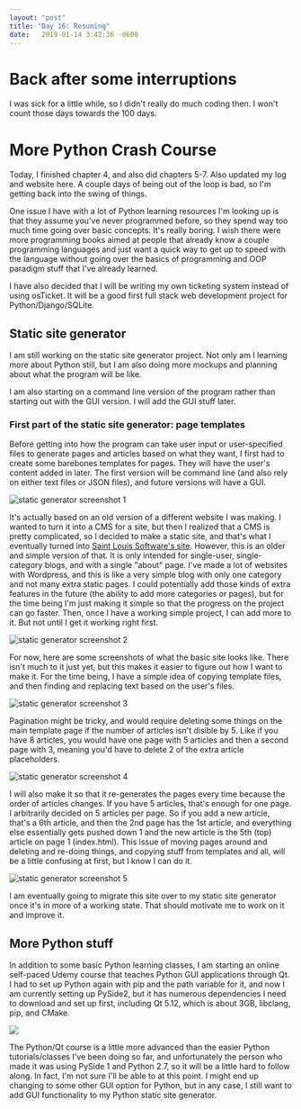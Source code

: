 ```yaml
---
layout: "post"
title: "Day 16: Resuming"
date:   2019-01-14 3:42:36 -0600
---
```


# Back after some interruptions

I was sick for a little while, so I didn't really do much coding then. I won't count those days towards the 100 days.

# More Python Crash Course

Today, I finished chapter 4, and also did chapters 5-7. Also updated my log and website here. A couple days of being out of the loop is bad, so I'm getting back into the swing of things.

One issue I have with a lot of Python learning resources I'm looking up is that they assume you've never programmed before, so they spend way too much time going over basic concepts. It's really boring. I wish there were more programming books aimed at people that already know a couple programming languages and just want a quick way to get up to speed with the language without going over the basics of programming and OOP paradigm stuff that I've already learned. 

I have also decided that I will be writing my own ticketing system instead of using osTicket. It will be a good first full stack web development project for Python/Django/SQLite. 

## Static site generator

I am still working on the static site generator project. Not only am I learning more about Python still, but I am also doing more mockups and planning about what the program will be like.

I am also starting on a command line version of the program rather than starting out with the GUI version. I will add the GUI stuff later.

### First part of the static site generator: page templates

Before getting into how the program can take user input or user-specified files to generate pages and articles based on what they want, I first had to create some barebones templates for pages. They will have the user's content added in later. The first version will be command line (and also rely on either text files or JSON files), and future versions will have a GUI.

![static generator screenshot 1](/assets/static_generator_screenshot1.PNG)

It's actually based on an old version of a different website I was making. I wanted to turn it into a CMS for a site, but then I realized that a CMS is pretty complicated, so I decided to make a static site, and that's what I eventually turned into [Saint Louis Software's site](https://saintlouissoftware.com). However, this is an older and simple version of that. It is only intended for single-user, single-category blogs, and with a single "about" page. I've made a lot of websites with Wordpress, and this is like a very simple blog with only one category and not many extra static pages. I could potentially add those kinds of extra features in the future (the ability to add more categories or pages), but for the time being I'm just making it simple so that the progress on the project can go faster. Then, once I have a working simple project, I can add more to it. But not until I get it working right first. 

![static generator screenshot 2](/assets/static_generator_screenshot2.PNG)

For now, here are some screenshots of what the basic site looks like. There isn't much to it just yet, but this makes it easier to figure out how I want to make it. For the time being, I have a simple idea of copying template files, and then finding and replacing text based on the user's files. 

![static generator screenshot 3](/assets/static_generator_screenshot3.PNG)

Pagination might be tricky, and would require deleting some things on the main template page if the number of articles isn't disible by 5. Like if you have 8 articles, you would have one page with 5 articles and then a second page with 3, meaning you'd have to delete 2 of the extra article placeholders.

![static generator screenshot 4](/assets/static_generator_screenshot4.PNG)

I will also make it so that it re-generates the pages every time because the order of articles changes. If you have 5 articles, that's enough for one page. I arbitrarily decided on 5 articles per page. So if you add a new article, that's a 6th article, and then the 2nd page has the 1st article, and everything else essentially gets pushed down 1 and the new article is the 5th (top) article on page 1 (index.html). This issue of moving pages around and deleting and re-doing things, and copying stuff from templates and all, will be a little confusing at first, but I know I can do it. 

![static generator screenshot 5](/assets/static_generator_screenshot5.PNG)

I am eventually going to migrate this site over to my static site generator once it's in more of a working state. That should motivate me to work on it and improve it. 

## More Python stuff

In addition to some basic Python learning classes, I am starting an online self-paced Udemy course that teaches Python GUI applications through Qt. I had to set up Python again with pip and the path variable for it, and now I am currently setting up PySide2, but it has numerous dependencies I need to download and set up first, including Qt 5.12, which is about 3GB, libclang, pip, and CMake. 

![](/assets/pyside2.PNG)

The Python/Qt course is a little more advanced than the easier Python tutorials/classes I've been doing so far, and unfortunately the person who made it was using PySide 1 and Python 2.7, so it will be a little hard to follow along. In fact, I'm not sure I'll be able to at this point. I might end up changing to some other GUI option for Python, but in any case, I still want to add GUI functionality to my Python static site generator. 

